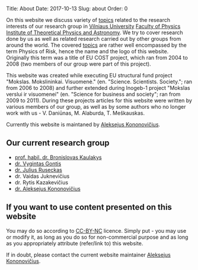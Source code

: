 Title: About
Date: 2017-10-13
Slug: about
Order: 0

On this website we discuss variety of <a href="/topics/">topics</a> related to the research interests of our research group in [Vilniaus University](http://www.vu.lt/) [Faculty of Physics](http://www.ff.vu.lt/) [Institute of Theoretical Physics and Astronomy](http://www.tfai.vu.lt). We try to cover research done by us as well as related research carried out by other groups from around the world. The covered <a href="/topics/">topics</a> are rather well encompassed by the term Physics of Risk, hence the name and the logo of this website. Originally this term was a title of EU COST project, which ran from 2004 to 2008 (two members of our group were part of this project).

This website was created while executing EU structural fund project "Mokslas. Mokslininkai. Visuomenė." (en. "Science. Scientists. Society."; ran from 2006 to 2008) and further extended during Inogeb-1 project "Mokslas verslui ir visuomenei" (en. "Science for business and society"; ran from 2009 to 2011). During these projects articles for this website were written by various members of our group, as well as by some authors who no longer work with us - V. Daniūnas, M. Alaburda, T. Meškauskas.

Currently this website is maintaned by [Aleksejus Kononovičius](http://kononovicius.lt).

## Our current research group

* [prof. habil. dr. Bronislovas Kaulakys](http://www.itpa.lt/kaulakys/)
* [dr. Vygintas Gontis](http://gontis.eu)
* [dr. Julius Ruseckas](http://web.vu.lt/tfai/j.ruseckas/)
* dr. Vaidas Juknevičius
* dr. Rytis Kazakevičius
* [dr. Aleksejus Kononovičius](http://kononovicius.lt)


## If you want to use content presented on this website
You may do so according to [CC-BY-NC](https://creativecommons.org/licenses/by-nc/4.0/) licence. Simply put - you may use or modify it, as long as you do so for non-commercial purpose and as long as you appropriately attribute (refer/link to) this website.

If in doubt, please contact the current website maintainer [Aleksejus Kononovičius](http://kononovicius.lt).
